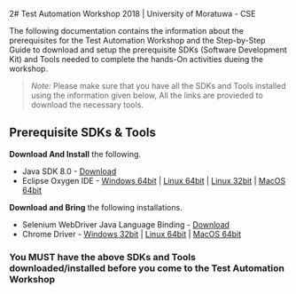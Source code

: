 2# Test Automation Workshop 2018 | University of Moratuwa - CSE

The following documentation contains the information about the prerequisites for the Test Automation Workshop and the Step-by-Step Guide to download and setup the prerequisite SDKs (Software Development Kit) and Tools needed to complete the hands-On activities dueing the workshop.

> *Note:*
>Please make sure that you have all the SDKs and Tools installed using the information given below, All the links are provieded to download the necessary tools.

## Prerequisite SDKs & Tools

**Download And Install** the following.
* Java SDK 8.0 - [Download][1]
* Eclipse Oxygen IDE - [Windows 64bit][2] | [Linux 64bit][3] | [Linux 32bit][4] | [MacOS 64bit][5]

**Download and Bring** the following installations.
* Selenium WebDriver Java Language Binding - [Download][6]
* Chrome Driver - [Windows 32bit][7] | [Linux 64bit][8] | [MacOS 64bit][9]


### You **MUST** have the above SDKs and Tools downloaded/installed before you come to the Test Automation Workshop

[1]: http://www.oracle.com/technetwork/java/javase/downloads/jdk8-downloads-2133151.html
[2]: https://github.com/99xt/dotitude/raw/Test-Automation-Workshop-UoM-2018/installations/eclipse-inst-win64.exe
[3]: https://github.com/99xt/dotitude/raw/Test-Automation-Workshop-UoM-2018/installations/eclipse-inst-linux64.tar.gz
[4]: https://github.com/99xt/dotitude/raw/Test-Automation-Workshop-UoM-2018/installations/eclipse-inst-linux32.tar.gz
[5]: https://github.com/99xt/dotitude/raw/Test-Automation-Workshop-UoM-2018/installations/eclipse-inst-mac64.tar.gz
[6]: https://github.com/99xt/dotitude/raw/Test-Automation-Workshop-UoM-2018/installations/selenium-server-standalone-3.9.1.jar
[7]: https://github.com/99xt/dotitude/raw/Test-Automation-Workshop-UoM-2018/installations/chromedriver_win32.zip
[8]: https://github.com/99xt/dotitude/raw/Test-Automation-Workshop-UoM-2018/installations/chromedriver_linux64.zip
[9]: https://github.com/99xt/dotitude/raw/Test-Automation-Workshop-UoM-2018/installations/chromedriver_mac64.zip